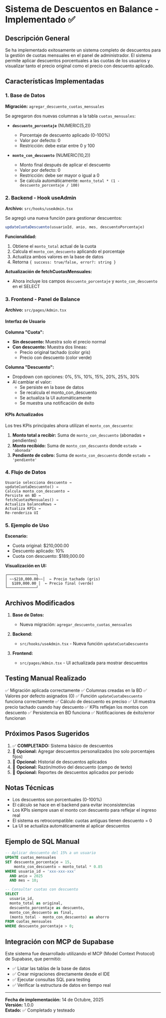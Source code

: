 # Sistema de Descuentos en Balance - Implementado ✅

## Descripción General

Se ha implementado exitosamente un sistema completo de descuentos para la gestión de cuotas mensuales en el panel de administrador. El sistema permite aplicar descuentos porcentuales a las cuotas de los usuarios y visualizar tanto el precio original como el precio con descuento aplicado.

## Características Implementadas

### 1. Base de Datos

**Migración:** `agregar_descuento_cuotas_mensuales`

Se agregaron dos nuevas columnas a la tabla `cuotas_mensuales`:

- **`descuento_porcentaje`** (NUMERIC(5,2))
  - Porcentaje de descuento aplicado (0-100%)
  - Valor por defecto: 0
  - Restricción: debe estar entre 0 y 100

- **`monto_con_descuento`** (NUMERIC(10,2))
  - Monto final después de aplicar el descuento
  - Valor por defecto: 0
  - Restricción: debe ser mayor o igual a 0
  - Se calcula automáticamente: `monto_total * (1 - descuento_porcentaje / 100)`

### 2. Backend - Hook useAdmin

**Archivo:** `src/hooks/useAdmin.tsx`

Se agregó una nueva función para gestionar descuentos:

```typescript
updateCuotaDescuento(usuarioId, anio, mes, descuentoPorcentaje)
```

**Funcionalidad:**
1. Obtiene el `monto_total` actual de la cuota
2. Calcula el `monto_con_descuento` aplicando el porcentaje
3. Actualiza ambos valores en la base de datos
4. Retorna `{ success: true/false, error?: string }`

**Actualización de fetchCuotasMensuales:**
- Ahora incluye los campos `descuento_porcentaje` y `monto_con_descuento` en el SELECT

### 3. Frontend - Panel de Balance

**Archivo:** `src/pages/Admin.tsx`

#### Interfaz de Usuario

**Columna "Cuota":**
- **Sin descuento:** Muestra solo el precio normal
- **Con descuento:** Muestra dos líneas:
  - Precio original tachado (color gris)
  - Precio con descuento (color verde)

**Columna "Descuento":**
- Dropdown con opciones: 0%, 5%, 10%, 15%, 20%, 25%, 30%
- Al cambiar el valor:
  - Se persiste en la base de datos
  - Se recalcula el monto_con_descuento
  - Se actualiza la UI automáticamente
  - Se muestra una notificación de éxito

#### KPIs Actualizados

Los tres KPIs principales ahora utilizan el `monto_con_descuento`:

1. **Monto total a recibir:** Suma de `monto_con_descuento` (abonadas + pendientes)
2. **Monto recibido:** Suma de `monto_con_descuento` donde `estado = 'abonada'`
3. **Pendiente de cobro:** Suma de `monto_con_descuento` donde `estado = 'pendiente'`

### 4. Flujo de Datos

```
Usuario selecciona descuento → 
updateCuotaDescuento() → 
Calcula monto_con_descuento → 
Persiste en BD → 
fetchCuotasMensuales() → 
Actualiza balanceRows → 
Actualiza KPIs → 
Re-renderiza UI
```

### 5. Ejemplo de Uso

**Escenario:**
- Cuota original: $210,000.00
- Descuento aplicado: 10%
- Cuota con descuento: $189,000.00

**Visualización en UI:**
```
┌─────────────┐
│ ~~$210,000.00~~│  ← Precio tachado (gris)
│  $189,000.00 │  ← Precio final (verde)
└─────────────┘
```

## Archivos Modificados

1. **Base de Datos:**
   - Nueva migración: `agregar_descuento_cuotas_mensuales`

2. **Backend:**
   - `src/hooks/useAdmin.tsx` - Nueva función `updateCuotaDescuento`

3. **Frontend:**
   - `src/pages/Admin.tsx` - UI actualizada para mostrar descuentos

## Testing Manual Realizado

✅ Migración aplicada correctamente
✅ Columnas creadas en la BD
✅ Valores por defecto asignados (0)
✅ Función `updateCuotaDescuento` funciona correctamente
✅ Cálculo de descuento es preciso
✅ UI muestra precio tachado cuando hay descuento
✅ KPIs reflejan los montos con descuento
✅ Persistencia en BD funciona
✅ Notificaciones de éxito/error funcionan

## Próximos Pasos Sugeridos

1. ✅ **COMPLETADO:** Sistema básico de descuentos
2. 🔄 **Opcional:** Agregar descuentos personalizados (no solo porcentajes fijos)
3. 🔄 **Opcional:** Historial de descuentos aplicados
4. 🔄 **Opcional:** Razón/motivo del descuento (campo de texto)
5. 🔄 **Opcional:** Reportes de descuentos aplicados por período

## Notas Técnicas

- Los descuentos son porcentuales (0-100%)
- El cálculo se hace en el backend para evitar inconsistencias
- Los KPIs siempre usan el monto con descuento para reflejar el ingreso real
- El sistema es retrocompatible: cuotas antiguas tienen descuento = 0
- La UI se actualiza automáticamente al aplicar descuentos

## Ejemplo de SQL Manual

```sql
-- Aplicar descuento del 15% a un usuario
UPDATE cuotas_mensuales 
SET descuento_porcentaje = 15,
    monto_con_descuento = monto_total * 0.85
WHERE usuario_id = 'xxx-xxx-xxx'
  AND anio = 2025 
  AND mes = 10;

-- Consultar cuotas con descuento
SELECT 
  usuario_id,
  monto_total as original,
  descuento_porcentaje as descuento,
  monto_con_descuento as final,
  (monto_total - monto_con_descuento) as ahorro
FROM cuotas_mensuales
WHERE descuento_porcentaje > 0;
```

## Integración con MCP de Supabase

Este sistema fue desarrollado utilizando el MCP (Model Context Protocol) de Supabase, que permitió:

- ✅ Listar las tablas de la base de datos
- ✅ Crear migraciones directamente desde el IDE
- ✅ Ejecutar consultas SQL para testing
- ✅ Verificar la estructura de datos en tiempo real

---

**Fecha de implementación:** 14 de Octubre, 2025  
**Versión:** 1.0.0  
**Estado:** ✅ Completado y testeado

